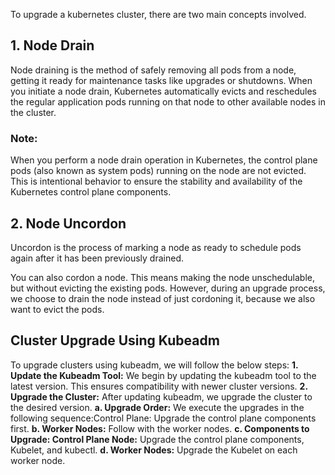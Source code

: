 To upgrade a kubernetes cluster, there are two main concepts involved.

## 1. Node Drain
Node draining is the method of safely removing all pods from a node, getting it ready for maintenance tasks like upgrades or shutdowns.
When you initiate a node drain, Kubernetes automatically evicts and reschedules the regular application pods running on that node to other available nodes in the cluster.
### Note:
When you perform a node drain operation in Kubernetes, the control plane pods (also known as system pods) running on the node are not evicted. This is intentional behavior to ensure the stability and availability of the Kubernetes control plane components.

## 2. Node Uncordon
Uncordon is the process of marking a node as ready to schedule pods again after it has been previously drained.

You can also cordon a node. This means making the node unschedulable, but without evicting the existing pods. However, during an upgrade process, we choose to drain the node instead of just cordoning it, because we also want to evict the pods.

## Cluster Upgrade Using Kubeadm
To upgrade clusters using kubeadm, we will follow the below steps:
**1. Update the Kubeadm Tool:** We begin by updating the kubeadm tool to the latest version. This ensures compatibility with newer cluster versions.
**2. Upgrade the Cluster:** After updating kubeadm, we upgrade the cluster to the desired version.
**a. Upgrade Order:** We execute the upgrades in the following sequence:Control Plane: Upgrade the control plane components first.
**b. Worker Nodes:** Follow with the worker nodes.
**c. Components to Upgrade: Control Plane Node:** Upgrade the control plane components, Kubelet, and kubectl.
**d. Worker Nodes:** Upgrade the Kubelet on each worker node.
